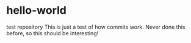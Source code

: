 # hello-world
test repository
This is just a test of how commits work.
Never done this before, so this should be interesting!
